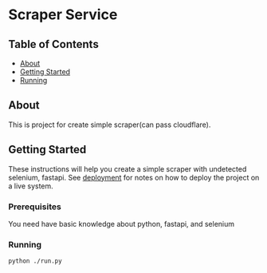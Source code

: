 # Scraper Service

## Table of Contents

- [About](#about)
- [Getting Started](#getting_started)
- [Running](#running)

## About <a name = "about"></a>

This is project for create simple scraper(can pass cloudflare).

## Getting Started <a name = "getting_started"></a>

These instructions will help you create a simple scraper with undetected selenium, fastapi. See [deployment](#deployment) for notes on how to deploy the project on a live system.

### Prerequisites

You need have basic knowledge about python, fastapi, and selenium

### Running

```
python ./run.py
```
